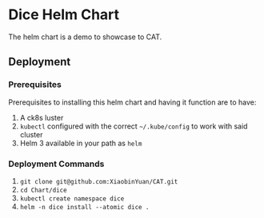 # Dice Helm Chart

The helm chart is a  demo to showcase to CAT.

## Deployment

### Prerequisites

Prerequisites to installing this helm chart and having it function are to have:

1. A ck8s luster
1. `kubectl` configured with the correct `~/.kube/config` to work with said cluster
1. Helm 3 available in your path as `helm`

### Deployment Commands

1. `git clone git@github.com:XiaobinYuan/CAT.git`
1. `cd Chart/dice`
1. `kubectl create namespace dice`
1. `helm -n dice install --atomic dice .`
